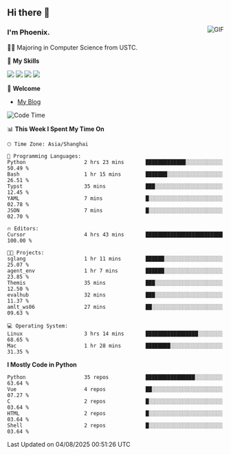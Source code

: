 ## Hi there 👋
<img align="right" alt="GIF" src="https://raw.githubusercontent.com/JoeyBling/JoeyBling/master/pic/pusheencode.gif" />

### I'm Phoenix.

👨‍🎓 Majoring in Computer Science from USTC.

🌟 **My Skills**

![](https://img.shields.io/badge/-Python-3e74a2?style=flat-square&logo=Python&logoColor=fff)
![](https://img.shields.io/badge/-C++-9f62a5?style=flat&logo=cplusplus&logoColor=white)
![](https://img.shields.io/badge/-Linux-185886?style=flat-square&logo=Linux&logoColor=fff)
![](https://img.shields.io/badge/-Rust-ff4136?style=flat-square&logo=Rust&logoColor=fff)

💬 **Welcome**

- [My Blog](https://ysy-phoenix.github.io/)

<!--START_SECTION:waka-->
![Code Time](http://img.shields.io/badge/Code%20Time-1%2C741%20hrs%2023%20mins-blue)

📊 **This Week I Spent My Time On** 

```text
🕑︎ Time Zone: Asia/Shanghai

💬 Programming Languages: 
Python                   2 hrs 23 mins       █████████████░░░░░░░░░░░░   50.49 % 
Bash                     1 hr 15 mins        ███████░░░░░░░░░░░░░░░░░░   26.51 % 
Typst                    35 mins             ███░░░░░░░░░░░░░░░░░░░░░░   12.45 % 
YAML                     7 mins              █░░░░░░░░░░░░░░░░░░░░░░░░   02.78 % 
JSON                     7 mins              █░░░░░░░░░░░░░░░░░░░░░░░░   02.70 % 

🔥 Editors: 
Cursor                   4 hrs 43 mins       █████████████████████████   100.00 % 

🐱‍💻 Projects: 
sglang                   1 hr 11 mins        ██████░░░░░░░░░░░░░░░░░░░   25.07 % 
agent_env                1 hr 7 mins         ██████░░░░░░░░░░░░░░░░░░░   23.85 % 
Themis                   35 mins             ███░░░░░░░░░░░░░░░░░░░░░░   12.50 % 
evalhub                  32 mins             ███░░░░░░░░░░░░░░░░░░░░░░   11.37 % 
amlt_ws06                27 mins             ██░░░░░░░░░░░░░░░░░░░░░░░   09.63 % 

💻 Operating System: 
Linux                    3 hrs 14 mins       █████████████████░░░░░░░░   68.65 % 
Mac                      1 hr 28 mins        ████████░░░░░░░░░░░░░░░░░   31.35 % 
```

**I Mostly Code in Python** 

```text
Python                   35 repos            ████████████████░░░░░░░░░   63.64 % 
Vue                      4 repos             ██░░░░░░░░░░░░░░░░░░░░░░░   07.27 % 
C                        2 repos             █░░░░░░░░░░░░░░░░░░░░░░░░   03.64 % 
HTML                     2 repos             █░░░░░░░░░░░░░░░░░░░░░░░░   03.64 % 
Shell                    2 repos             █░░░░░░░░░░░░░░░░░░░░░░░░   03.64 % 
```




 Last Updated on 04/08/2025 00:51:26 UTC
<!--END_SECTION:waka-->

<!--
**ysy-phoenix/ysy-phoenix** is a ✨ _special_ ✨ repository because its `README.md` (this file) appears on your GitHub profile.

Here are some ideas to get you started:

- 🔭 I’m currently working on ...
- 🌱 I’m currently learning ...
- 👯 I’m looking to collaborate on ...
- 🤔 I’m looking for help with ...
- 💬 Ask me about ...
- 📫 How to reach me: ...
- 😄 Pronouns: ...
- ⚡ Fun fact: ...
-->
